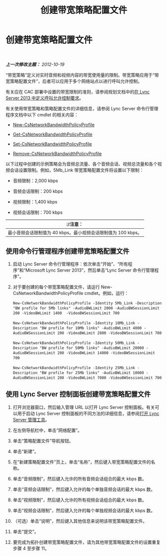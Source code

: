 ﻿---
title: 创建带宽策略配置文件
TOCTitle: 创建带宽策略配置文件
ms:assetid: a71881ef-b04a-465e-9abb-0577bfd182f3
ms:mtpsurl: https://technet.microsoft.com/zh-cn/library/Gg412785(v=OCS.15)
ms:contentKeyID: 49313848
ms.date: 05/19/2016
mtps_version: v=OCS.15
ms.translationtype: HT
---

# 创建带宽策略配置文件

 

_**上一次修改主题：** 2012-10-19_

“带宽策略”定义对实时音频和视频内容的带宽使用量的限制。带宽策略应用于“带宽策略配置文件”，后者可以应用于多个网络站点以进行呼叫允许控制。

有关应在 CAC 部署中设置的带宽限制的准则，请参阅规划文档中的[在 Lync Server 2013 中定义呼叫允许控制要求](lync-server-2013-defining-your-requirements-for-call-admission-control.md)。

有关使用带宽策略和策略配置文件的详细信息，请参阅 Lync Server 命令行管理程序文档中以下 cmdlet 的相关内容：

  - [New-CsNetworkBandwidthPolicyProfile](new-csnetworkbandwidthpolicyprofile.md)

  - [Get-CsNetworkBandwidthPolicyProfile](get-csnetworkbandwidthpolicyprofile.md)

  - [Set-CsNetworkBandwidthPolicyProfile](set-csnetworkbandwidthpolicyprofile.md)

  - [Remove-CsNetworkBandwidthPolicyProfile](remove-csnetworkbandwidthpolicyprofile.md)

以下过程中创建的示例策略会为音频总流量、各个音频会话、视频总流量和各个视频会话设置限制。例如，5Mb\_Link 带宽策略配置文件将设置以下限制：

  - 音频限制：2,000 kbps

  - 音频会话限制：200 kbps

  - 视频限制：1,400 kbps

  - 视频会话限制：700 kbps

<table>
<thead>
<tr class="header">
<th><img src="images/Dn783119.note(OCS.15).gif" title="note" alt="note" />注意：</th>
</tr>
</thead>
<tbody>
<tr class="odd">
<td>最小音频会话限制值为 40 kbps。最小视频会话限制值为 100 kbps。</td>
</tr>
</tbody>
</table>


## 使用命令行管理程序创建带宽策略配置文件

1.  启动 Lync Server 命令行管理程序：依次单击“开始”、“所有程序”和“Microsoft Lync Server 2013”，然后单击“Lync Server 命令行管理程序”。

2.  对于要创建的每个带宽策略配置文件，请运行 New-CsNetworkBandwidthPolicyProfile cmdlet。例如，运行：
    
        New-CsNetworkBandwidthPolicyProfile -Identity 5Mb_Link -Description "BW profile for 5Mb links" -AudioBWLimit 2000 -AudioBWSessionLimit 200 -VideoBWLimit 1400  -VideoBWSessionLimit 700
    
        New-CsNetworkBandwidthPolicyProfile -Identity 10Mb_Link -Description "BW profile for 10Mb links" -AudioBWLimit 4000 -AudioBWSessionLimit 200 -VideoBWLimit 2800 -VideoBWSessionLimit 700
    
        New-CsNetworkBandwidthPolicyProfile -Identity 50Mb_Link -Description "BW profile for 50Mb links" -AudioBWLimit 20000 -AudioBWSessionLimit 200 -VideoBWLimit 14000 -VideoBWSessionLimit 700
    
        New-CsNetworkBandwidthPolicyProfile -Identity 25Mb_Link -Description "BW profile for 25Mb links" -AudioBWLimit 10000 -AudioBWSessionLimit 200 -VideoBWLimit 7000 -VideoBWSessionLimit 700

## 使用 Lync Server 控制面板创建带宽策略配置文件

1.  打开浏览器窗口，然后输入管理 URL 以打开 Lync Server 控制面板。有关可以用于启动 Lync Server 控制面板的不同方法的详细信息，请参阅[打开 Lync Server 管理工具](lync-server-2013-open-lync-server-administrative-tools.md)。

2.  在左侧导航栏中，单击“网络配置”。

3.  单击“策略配置文件”导航按钮。

4.  单击“新建”。

5.  在“新建策略配置文件”页上，单击“名称”，然后键入带宽策略配置文件的名称。

6.  单击“音频限制”，然后键入允许的所有音频会话组合的最大 kbps 数。

7.  单击“音频会话限制”，然后键入允许的每个单独音频会话的最大 kbps 数。

8.  单击“视频限制”，然后键入允许的所有视频会话组合的最大 kbps 数。

9.  单击“视频会话限制”，然后键入允许的每个单独视频会话的最大 kbps 数。

10. （可选）单击“说明”，然后键入其他信息来说明该带宽策略配置文件。

11. 单击“提交”。

12. 要完成为拓扑创建带宽策略配置文件，请为其他带宽策略配置文件的设置重复步骤 4 至步骤 11。

